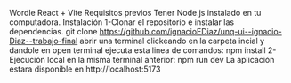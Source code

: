 Wordle React + Vite
Requisitos previos
Tener Node.js instalado en tu computadora.
Instalación
1-Clonar el repositorio e instalar las dependencias.
git clone https://github.com/ignacioEDiaz/unq-ui--ignacio-Diaz--trabajo-final
abrir una terminal clickeando en la carpeta incial y dandole en open terminal
ejecuta esta linea de comandos:
npm install 
2-Ejecución local
en la misma terminal anterior:
npm run dev
La aplicación estara disponible en http://localhost:5173
